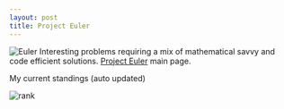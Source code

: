 ```yaml
---
layout: post
title: Project Euler
---
```


![Euler](http://achey.net/images/euler.png) Interesting problems requiring a mix of mathematical savvy and code efficient solutions.  [Project Euler](http://projecteuler.net/) main page.

My current standings (auto updated)

![rank](http://projecteuler.net/profile/damon_achey.png)
